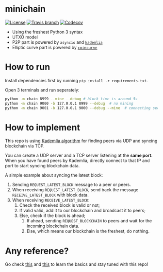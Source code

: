 # minichain

[![License](https://img.shields.io/github/license/kigawas/minichain.svg)](https://github.com/kigawas/minichain)
[![Travis branch](https://img.shields.io/travis/kigawas/minichain/master.svg)](https://travis-ci.org/kigawas/minichain)
[![Codecov](https://img.shields.io/codecov/c/github/kigawas/minichain.svg)](https://codecov.io/gh/kigawas/minichain)

- Using the freshest Python 3 syntax
- UTXO model
- P2P part is powered by `asyncio` and [`kademlia`](https://github.com/bmuller/kademlia)
- Elliptic curve part is powered by [`coincurve`](https://github.com/ofek/coincurve)

# How to run

Install dependencies first by running `pip install -r requirements.txt`.

Open 3 terminals and run seperately:

```bash
python -m chain 8999 --mine --debug # block time is around 5s
python -m chain 9000 -b 127.0.0.1 8999 --debug  # no mining
python -m chain 9001 -b 127.0.0.1 9000 --debug --mine  # connecting second node
```

# How to implement

This repo is using [Kademlia algorithm](https://github.com/bmuller/kademlia) for finding peers via UDP and syncing blockchain via TCP.

You can create a UDP server and a TCP server listening at the **same port**. When you have found peers by Kademlia, directly connect to that IP and port to start syncing blockchain data.

A simple example about syncing the latest block:

1. Sending `REQUEST_LATEST_BLOCK` message to a peer or peers.
2. When receiving `REQUEST_LATEST_BLOCK`, send back the message `RECEIVE_LATEST_BLOCK` with block data.
3. When receiving `RECEIVE_LATEST_BLOCK`:
    1. Check the received block is valid or not;
    2. If valid valid, add it to our blockchain and broadcast it to peers;
    3. Else, check if the block is ahead;
        1. If ahead, sending `REQUEST_BLOCKCHAIN` to peers and wait for the incoming blockchain data.
        2. Else, which means our blockchain is the freshest, do nothing.

# Any reference?

Go check [this](https://blockchaindemo.io/) and [this](https://coindemo.io/) to learn the basics and stay tuned with this repo!
